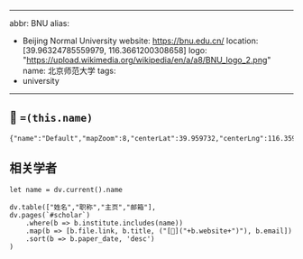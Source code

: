 
---
abbr: BNU
alias:
- Beijing Normal University
website: https://bnu.edu.cn/
location: [39.96324785559979, 116.3661200308658]
logo: "https://upload.wikimedia.org/wikipedia/en/a/a8/BNU_logo_2.png"
name: 北京师范大学
tags:
- university
---

## 🏫 `=(this.name)`
```mapview
{"name":"Default","mapZoom":8,"centerLat":39.959732,"centerLng":116.35973697755406,"query":"","chosenMapSource":0}
```

## 相关学者
```dataviewjs
let name = dv.current().name

dv.table(["姓名","职称","主页","邮箱"],
dv.pages(`#scholar`)
	.where(b => b.institute.includes(name))
	.map(b => [b.file.link, b.title, ("[🔗]("+b.website+")"), b.email])
	.sort(b => b.paper_date, 'desc')
)
```
